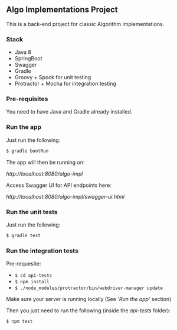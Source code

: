 ## Algo Implementations Project

This is a back-end project for classic Algorithm implementations.

### Stack

* Java 8
* SpringBoot
* Swagger
* Gradle
* Groovy + Spock for unit testing
* Protractor + Mocha for integration testing

### Pre-requisites

You need to have Java and Gradle already installed.

### Run the app

Just run the following:

```sh
$ gradle bootRun
```

The app will then be running on:

_http://localhost:8080/algo-impl_


Access Swagger UI for API endpoints here:

_http://localhost:8080/algo-impl/swagger-ui.html_


### Run the unit tests

Just run the following:

```sh
$ gradle test
```

### Run the integration tests

Pre-requesite:

* `$ cd api-tests`
* `$ npm install`
* `$ ./node_modules/protractor/bin/webdriver-manager update`

Make sure your server is running locally (See _'Run the app'_ section)

Then you just need to run the following (inside the _api-tests_ folder):

```sh
$ npm test
```
